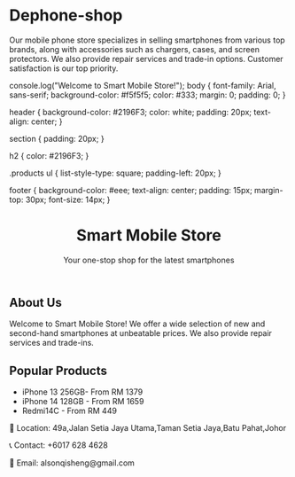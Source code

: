 # Dephone-shop
Our mobile phone store specializes in selling smartphones from various top brands, along with accessories such as chargers, cases, and screen protectors. We also provide repair services and trade-in options. Customer satisfaction is our top priority.

console.log("Welcome to Smart Mobile Store!");
body {
  font-family: Arial, sans-serif;
  background-color: #f5f5f5;
  color: #333;
  margin: 0;
  padding: 0;
}

header {
  background-color: #2196F3;
  color: white;
  padding: 20px;
  text-align: center;
}

section {
  padding: 20px;
}

h2 {
  color: #2196F3;
}

.products ul {
  list-style-type: square;
  padding-left: 20px;
}

footer {
  background-color: #eee;
  text-align: center;
  padding: 15px;
  margin-top: 30px;
  font-size: 14px;
}
<!DOCTYPE html>
<html lang="en">
<head>
  <meta charset="UTF-8">
  <title>Smart Mobile Store</title>
  <link rel="stylesheet" href="style.css">
</head>
<body>
  <header>
    <h1>Smart Mobile Store</h1>
    <p>Your one-stop shop for the latest smartphones</p>
  </header>

  <section class="about">
    <h2>About Us</h2>
    <p>Welcome to Smart Mobile Store! We offer a wide selection of new and second-hand smartphones at unbeatable prices. We also provide repair services and trade-ins.</p>
  </section>

  <section class="products">
    <h2>Popular Products</h2>
    <ul>
      <li>iPhone 13 256GB- From RM 1379</li>
      <li>iPhone 14 128GB - From RM 1659</li>
      <li>Redmi14C - From RM 449</li>
    </ul>
  </section>

  <footer>
    <p>📍 Location: 49a,Jalan Setia Jaya Utama,Taman Setia Jaya,Batu Pahat,Johor</p>
    <p>📞 Contact: +6017 628 4628</p>
    <p>📧 Email: alsonqisheng@gmail.com</p>
  </footer>

  <script src="script.js"></script>
</body>
</html>
